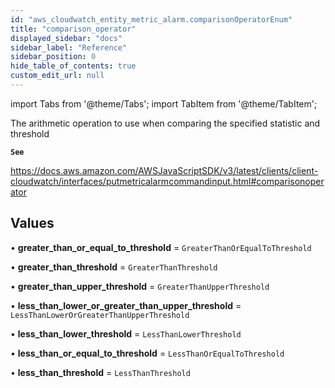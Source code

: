 ```yaml
---
id: "aws_cloudwatch_entity_metric_alarm.comparisonOperatorEnum"
title: "comparison_operator"
displayed_sidebar: "docs"
sidebar_label: "Reference"
sidebar_position: 0
hide_table_of_contents: true
custom_edit_url: null
---
```


import Tabs from '@theme/Tabs';
import TabItem from '@theme/TabItem';

The arithmetic operation to use when comparing the specified statistic and threshold

**`See`**

https://docs.aws.amazon.com/AWSJavaScriptSDK/v3/latest/clients/client-cloudwatch/interfaces/putmetricalarmcommandinput.html#comparisonoperator

## Values

• **greater\_than\_or\_equal\_to\_threshold** = `GreaterThanOrEqualToThreshold`

• **greater\_than\_threshold** = `GreaterThanThreshold`

• **greater\_than\_upper\_threshold** = `GreaterThanUpperThreshold`

• **less\_than\_lower\_or\_greater\_than\_upper\_threshold** = `LessThanLowerOrGreaterThanUpperThreshold`

• **less\_than\_lower\_threshold** = `LessThanLowerThreshold`

• **less\_than\_or\_equal\_to\_threshold** = `LessThanOrEqualToThreshold`

• **less\_than\_threshold** = `LessThanThreshold`

